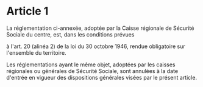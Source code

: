 # Article 1

La réglementation ci-annexée, adoptée par la Caisse régionale de Sécurité Sociale du centre, est, dans les conditions prévues

à l'art. 20 (alinéa 2) de la loi du 30 octobre 1946, rendue obligatoire sur l'ensemble du territoire.

Les réglementations ayant le même objet, adoptées par les caisses régionales ou générales de Sécurité Sociale, sont annulées à la date d'entrée en vigueur des dispositions générales visées par le présent article.
